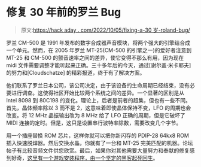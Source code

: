 # 修复 30 年前的罗兰 Bug

> 原文:[https://hack aday . com/2022/10/05/fixing-a-30 岁-roland-bug/](https://hackaday.com/2022/10/05/fixing-a-30-year-old-roland-bug/)

罗兰 CM-500 是 1991 年发布的数字合成器声音模块，将两个强大的引擎结合成一个单元。然而，在 2005 年罗兰 MT-25(CM-500 的引擎之一)的爱好者注意到 MT-25 和 CM-500 的颤音速率之间的差异，使它变得不那么有用，因为现在 midi 文件需要调整才能听起来正确。三十多年后的今天，通过[谢尔盖·米卡耶夫]的努力和[Cloudschatze] 的精彩报道，终于有了解决方案。

他们联系了罗兰日本公司，该公司决定，由于该设备的生命周期已经结束，没有必要进行调查。这使得社区开始比较两个系统之间的差异。一个显著的区别是从 Intel 8098 到 80C198 的变化。理论上，后者是前者的超集，但也有一些不同。首先，晶体频率除以 3 而不是 2，这意味着即使晶体保持不变，LFO 的周期也会改变。将 12 MHz 晶振输出改为 8 MHz 给了 LFO 正确的周期，但是它破坏了 MIDI 连接的定时。但是，这只是设置串行波特率除数，需要改变几个字节。

用一个插座替换 ROM 芯片，这样你就可以把你新闪存的 PDIP-28 64kx8 ROM 插入快速脱焊器。然后交换水晶，你就有了一台和 MT-25 完美匹配的机器。论坛帖子有比较音频文件供您欣赏。最后，如果你对其他需要大量努力和奉献的修复感到好奇，[这里有一个游戏安装程序，由一个坚定的黑客起死回生](https://hackaday.com/2021/10/29/fixing-a-broken-game-installer-by-sheer-force-of-will/)。